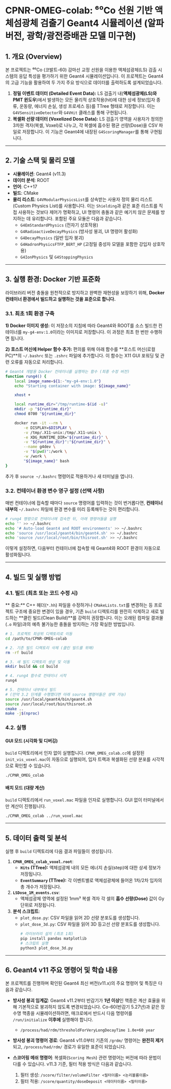 
# CPNR-OMEG-colab: ⁶⁰Co 선원 기반 액체섬광체 검출기 Geant4 시뮬레이션 (알파버전, 광학/광전증배관 모델 미구현)

## 1. 개요 (Overview)

본 프로젝트는 ⁶⁰Co (코발트-60) 감마선 교정 선원을 이용한 액체섬광체(LS) 검출 시스템의 응답 특성을 평가하기 위한 Geant4 시뮬레이션입니다. 이 프로젝트는 Geant4의 고급 기능을 활용하여 두 가지 주요 방식으로 데이터를 출력하도록 설계되었습니다.

1.  **정밀 이벤트 데이터 (Detailed Event Data):** LS 검출기 내(**액체섬광체(LS)와 PMT 윈도우**)에서 발생하는 모든 물리적 상호작용(hit)에 대한 상세 정보(입자 종류, 운동량, 에너지 손실, 생성 프로세스 등)를 TTree 형태로 저장합니다. 이는 `G4VSensitiveDetector`와 `G4VHit` 클래스를 통해 구현됩니다.
2.  **복셀화 선량 데이터 (Voxelized Dose Data):** LS 검출기 영역을 사용자가 정의한 3차원 격자(복셀, Voxel)로 나누고, 각 복셀에 흡수된 평균 선량(Dose)을 CSV 파일로 저장합니다. 이 기능은 Geant4에 내장된 `G4ScoringManager`를 통해 구현됩니다.


---
## 2. 기술 스택 및 물리 모델

* **시뮬레이션**: Geant4 (v11.3)
* **데이터 분석**: ROOT
* **언어**: C++17
* **빌드**: CMake
* **물리 리스트**: `G4VModularPhysicsList`를 상속받는 사용자 정의 물리 리스트(Custom Physics List)를 사용합니다. 이는 `Shielding`과 같은 표준 리스트를 직접 사용하는 것보다 제어가 명확하고, UI 명령어 충돌과 같은 예기치 않은 문제를 방지하는 데 유리합니다. 포함된 주요 모듈은 다음과 같습니다.
    * `G4EmStandardPhysics` (전자기 상호작용)
    * `G4RadioactiveDecayPhysics` (방사성 붕괴, UI 명령어 활성화)
    * `G4DecayPhysics` (일반 입자 붕괴)
    * `G4HadronPhysicsFTFP_BERT_HP` (고정밀 중성자 모델을 포함한 강입자 상호작용)
    * `G4IonPhysics` 및 `G4StoppingPhysics`

---
## 3. 실행 환경: Docker 기반 표준화

라이브러리 버전 충돌을 원천적으로 방지하고 완벽한 재현성을 보장하기 위해, **Docker 컨테이너 환경에서 빌드하고 실행하는 것을 표준으로 합니다.**

### 3.1. 최초 1회 환경 구축

**1) Docker 이미지 생성:** 이 저장소의 지침에 따라 Geant4와 ROOT를 소스 빌드한 컨테이너를 `my-g4-env:1.0`이라는 이미지로 저장합니다. 이 과정은 최초 한 번만 수행하면 됩니다.

**2) 호스트 머신에 Helper 함수 추가:** 편의를 위해 아래 함수를 **호스트 머신(로컬 PC)**의 `~/.bashrc` 또는 `.zshrc` 파일에 추가합니다. 이 함수는 X11 GUI 포워딩 및 관련 오류를 자동으로 처리합니다.

```bash
# Geant4 개발용 Docker 컨테이너를 실행하는 함수 (최종 수정 버전)
function rung4() {
    local image_name=${1:-"my-g4-env:1.0"}
    echo "Starting container with image: ${image_name}"

    xhost +

    local runtime_dir="/tmp/runtime-$(id -u)"
    mkdir -p "${runtime_dir}"
    chmod 0700 "${runtime_dir}"

    docker run -it --rm \
        -e DISPLAY=$DISPLAY \
        -v /tmp/.X11-unix:/tmp/.X11-unix \
        -e XDG_RUNTIME_DIR="${runtime_dir}" \
        -v "${runtime_dir}":"${runtime_dir}" \
        --name g4dev \
        -v "$(pwd)":/work \
        -w /work \
        "${image_name}" bash
}
```

추가 후 `source ~/.bashrc` 명령어로 적용하거나 새 터미널을 엽니다.

### 3.2. 컨테이너 환경 변수 영구 설정 (선택 사항)

매번 컨테이너에 접속할 때마다 `source` 명령어를 입력하는 것이 번거롭다면, **컨테이너 내부의** `~/.bashrc` 파일에 환경 변수를 미리 등록해두는 것이 편리합니다.

```bash
# rung4 명령으로 컨테이너에 접속한 뒤, 아래 명령어들을 실행
echo '' >> ~/.bashrc
echo '# Auto-load Geant4 and ROOT environments' >> ~/.bashrc
echo 'source /usr/local/geant4/bin/geant4.sh' >> ~/.bashrc
echo 'source /usr/local/root/bin/thisroot.sh' >> ~/.bashrc
```

이렇게 설정하면, 다음부터 컨테이너에 접속할 때 Geant4와 ROOT 환경이 자동으로 활성화됩니다.

-----

## 4\. 빌드 및 실행 방법

### 4.1. 빌드 (최초 또는 코드 수정 시)

** 중요:** C++ 헤더(`*.hh`) 파일을 수정하거나 `CMakeLists.txt`를 변경하는 등 프로젝트 구조에 중요한 변경이 있을 경우, 기존 `build` 디렉토리를 완전히 삭제하고 새로 빌드하는 \*\*클린 빌드(Clean Build)\*\*를 강력히 권장합니다. 이는 오래된 컴파일 결과물(`.o` 파일)과의 예측 불가능한 충돌을 방지하는 가장 확실한 방법입니다.

```bash
# 1. 프로젝트 최상위 디렉토리로 이동
cd /path/to/CPNR-OMEG-colab

# 2. 기존 빌드 디렉토리 삭제 (클린 빌드를 위해)
rm -rf build

# 3. 새 빌드 디렉토리 생성 및 이동
mkdir build && cd build

# 4. rung4 함수로 컨테이너 시작
rung4

# 5. 컨테이너 내부에서 빌드
# (만약 3.2 단계를 수행했다면 아래 source 명령어들은 생략 가능)
source /usr/local/geant4/bin/geant4.sh
source /usr/local/root/bin/thisroot.sh
cmake ..
make -j$(nproc)
```

### 4.2. 실행

#### GUI 모드 (시각화 및 디버깅)

`build` 디렉토리에서 인자 없이 실행합니다. `CPNR_OMEG_colab.cc`에 설정된 `init_vis_voxel.mac`이 자동으로 실행되어, 입자 트랙과 복셀화된 선량 분포를 시각적으로 확인할 수 있습니다.

```bash
./CPNR_OMEG_colab
```

#### 배치 모드 (대량 계산)

`build` 디렉토리에서 `run_voxel.mac` 파일을 인자로 실행합니다. GUI 없이 터미널에서만 계산이 진행됩니다.

```bash
./CPNR_OMEG_colab ../run_voxel.mac
```

-----

## 5\. 데이터 출력 및 분석

실행 후 `build` 디렉토리에 다음 결과 파일들이 생성됩니다.

1.  **`CPNR_OMEG_colab_voxel.root`**:
      * **`Hits` (TTree):** 액체섬광체 내의 모든 에너지 손실(step)에 대한 상세 정보가 저장됩니다.
      * **`EventSummary` (TTree):** 각 이벤트별로 액체섬광체에 들어온 1차/2차 입자의 총 개수가 저장됩니다.
2.  **`LSDose_1M_events.csv`**:
      * 액체섬광체 영역에 설정된 1mm³ 복셀 격자 각 셀의 **흡수 선량(Dose)** 값이 Gy 단위로 저장됩니다.
3.  **분석 스크립트**:
      * `plot_dose.py`: CSV 파일을 읽어 2D 선량 분포도를 생성합니다.
      * `plot_dose_3d.py`: CSV 파일을 읽어 3D 등고선 선량 분포도를 생성합니다.
        ```bash
        # 라이브러리 설치 (최초 1회)
        pip install pandas matplotlib
        # 스크립트 실행
        python3 plot_dose_3d.py
        ```

-----

## 6\. Geant4 v11 주요 명령어 및 학습 내용

본 프로젝트를 진행하며 확인된 Geant4 최신 버전(v11.x)의 주요 명령어 및 특징은 다음과 같습니다.

  * **방사성 붕괴 임계값**: Geant4 v11.2부터 반감기가 **1년 이상**인 핵종은 계산 효율을 위해 기본적으로 붕괴하지 않도록 변경되었습니다. Co-60(반감기 5.27년)과 같은 장수명 핵종을 시뮬레이션하려면, 매크로에서 반드시 다음 명령어를 `/run/initialize` **이후에** 실행해야 합니다.

      * `/process/had/rdm/thresholdForVeryLongDecayTime 1.0e+60 year`

  * **방사성 붕괴 명령어 경로**: Geant4 v11.0부터 기존의 `/grdm/` 명령어는 **완전히 제거**되고, `/process/had/rdm/` 경로가 유일한 표준이 되었습니다.

  * **스코어링 메쉬 명령어**: 복셀화(`Scoring Mesh`) 관련 명령어는 버전에 따라 문법이 다를 수 있습니다. v11.3 기준, 필터 적용 방식은 다음과 같습니다.

    1.  필터 생성: `/score/filter/volumeFilter <필터이름> <논리볼륨이름>`
    2.  필터 적용: `/score/quantity/doseDeposit <데이터이름> <필터이름>`

<!-- end list -->
